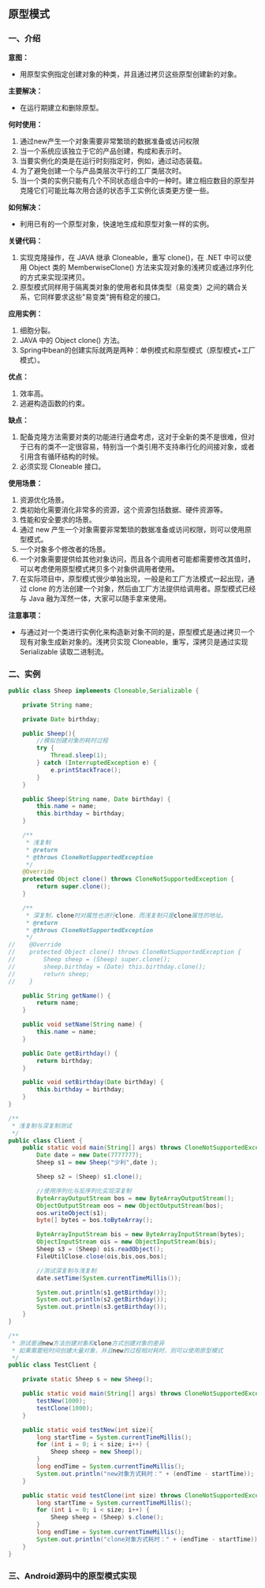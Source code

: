 ## 原型模式

### 一、介绍

**意图：**

- 用原型实例指定创建对象的种类，并且通过拷贝这些原型创建新的对象。

**主要解决：**

- 在运行期建立和删除原型。

**何时使用：** 

1. 通过new产生一个对象需要非常繁琐的数据准备或访问权限
2. 当一个系统应该独立于它的产品创建，构成和表示时。 
3. 当要实例化的类是在运行时刻指定时，例如，通过动态装载。 
4. 为了避免创建一个与产品类层次平行的工厂类层次时。 
5. 当一个类的实例只能有几个不同状态组合中的一种时。建立相应数目的原型并克隆它们可能比每次用合适的状态手工实例化该类更方便一些。

**如何解决：**

- 利用已有的一个原型对象，快速地生成和原型对象一样的实例。

**关键代码：** 

1. 实现克隆操作，在 JAVA 继承 Cloneable，重写 clone()，在 .NET 中可以使用 Object 类的 MemberwiseClone() 方法来实现对象的浅拷贝或通过序列化的方式来实现深拷贝。 
2. 原型模式同样用于隔离类对象的使用者和具体类型（易变类）之间的耦合关系，它同样要求这些"易变类"拥有稳定的接口。

**应用实例：** 

1. 细胞分裂。 
2. JAVA 中的 Object clone() 方法。
3. Spring中bean的创建实际就两是两种：单例模式和原型模式（原型模式+工厂模式）。

**优点：** 

1. 效率高。 
2. 逃避构造函数的约束。

**缺点：** 

1. 配备克隆方法需要对类的功能进行通盘考虑，这对于全新的类不是很难，但对于已有的类不一定很容易，特别当一个类引用不支持串行化的间接对象，或者引用含有循环结构的时候。 
2. 必须实现 Cloneable 接口。

**使用场景：** 

1. 资源优化场景。 
2. 类初始化需要消化非常多的资源，这个资源包括数据、硬件资源等。 
3. 性能和安全要求的场景。 
4. 通过 new 产生一个对象需要非常繁琐的数据准备或访问权限，则可以使用原型模式。 
5. 一个对象多个修改者的场景。 
6. 一个对象需要提供给其他对象访问，而且各个调用者可能都需要修改其值时，可以考虑使用原型模式拷贝多个对象供调用者使用。 
7. 在实际项目中，原型模式很少单独出现，一般是和工厂方法模式一起出现，通过 clone 的方法创建一个对象，然后由工厂方法提供给调用者。原型模式已经与 Java 融为浑然一体，大家可以随手拿来使用。

**注意事项：**

- 与通过对一个类进行实例化来构造新对象不同的是，原型模式是通过拷贝一个现有对象生成新对象的。浅拷贝实现 Cloneable，重写，深拷贝是通过实现 Serializable 读取二进制流。

### 二、实例

```java
public class Sheep implements Cloneable,Serializable {

    private String name;

    private Date birthday;

    public Sheep(){
        //模拟创建对象的耗时过程
        try {
            Thread.sleep(1);
        } catch (InterruptedException e) {
            e.printStackTrace();
        }
    }

    public Sheep(String name, Date birthday) {
        this.name = name;
        this.birthday = birthday;
    }

    /**
     * 浅复制
     * @return
     * @throws CloneNotSupportedException
     */
    @Override
    protected Object clone() throws CloneNotSupportedException {
        return super.clone();
    }

    /**
     * 深复制，clone时对属性也进行clone，而浅复制只是clone属性的地址。
     * @return
     * @throws CloneNotSupportedException
     */
//    @Override
//    protected Object clone() throws CloneNotSupportedException {
//        Sheep sheep = (Sheep) super.clone();
//        sheep.birthday = (Date) this.birthday.clone();
//        return sheep;
//    }

    public String getName() {
        return name;
    }

    public void setName(String name) {
        this.name = name;
    }

    public Date getBirthday() {
        return birthday;
    }

    public void setBirthday(Date birthday) {
        this.birthday = birthday;
    }
}
```

```java
/**
 * 浅复制与深复制测试
 */
public class Client {
    public static void main(String[] args) throws CloneNotSupportedException, InterruptedException, IOException, ClassNotFoundException {
        Date date = new Date(7777777);
        Sheep s1 = new Sheep("少利",date );

        Sheep s2 = (Sheep) s1.clone();

        //使用序列化与反序列化实现深复制
        ByteArrayOutputStream bos = new ByteArrayOutputStream();
        ObjectOutputStream oos = new ObjectOutputStream(bos);
        oos.writeObject(s1);
        byte[] bytes = bos.toByteArray();

        ByteArrayInputStream bis = new ByteArrayInputStream(bytes);
        ObjectInputStream ois = new ObjectInputStream(bis);
        Sheep s3 = (Sheep) ois.readObject();
        FileUtilClose.close(ois,bis,oos,bos);

        //测试深复制与浅复制
        date.setTime(System.currentTimeMillis());

        System.out.println(s1.getBirthday());
        System.out.println(s2.getBirthday());
        System.out.println(s3.getBirthday());
    }
}
```

```java
/**
 * 测试普通new方法创建对象和clone方式创建对象的差异
 * 如果需要短时间创建大量对象，并且new的过程相对耗时，则可以使用原型模式
 */
public class TestClient {

    private static Sheep s = new Sheep();

    public static void main(String[] args) throws CloneNotSupportedException {
        testNew(1000);
        testClone(1000);
    }

    public static void testNew(int size){
        long startTime = System.currentTimeMillis();
        for (int i = 0; i < size; i++) {
            Sheep sheep = new Sheep();
        }
        long endTime = System.currentTimeMillis();
        System.out.println("new对象方式耗时：" + (endTime - startTime));
    }

    public static void testClone(int size) throws CloneNotSupportedException {
        long startTime = System.currentTimeMillis();
        for (int i = 0; i < size; i++) {
            Sheep sheep = (Sheep) s.clone();
        }
        long endTime = System.currentTimeMillis();
        System.out.println("clone对象方式耗时：" + (endTime - startTime));
    }
}
```

### 三、Android源码中的原型模式实现